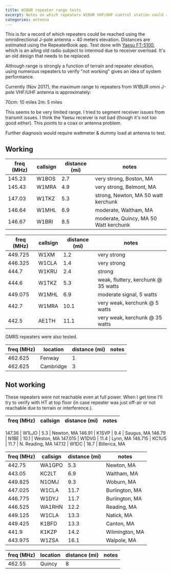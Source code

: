 ```yaml
---
title: W1BUR repeater range tests
excerpt: Notes on which repeaters W1BUR VHF/UHF control station could reach from Boston University.
categories: antenna
---
```


This is for a record of which repeaters could be reached using the omnidirectional J-pole antenna ~ 40 meters elevation.
Distances are estimated using the RepeaterBook app.
Test done with [Yaesu FT-5100](http://www.eham.net/reviews/detail/2031), which is an ailing old radio subject to intermod due to receiver overload. 
It's an old design that needs to be replaced.

Although range is strongly a function of terrain and repeater elevation, using numerous repeaters to verify "not working" gives an idea of system performance.

Currently (Nov 2017), the maximum range to repeaters from W1BUR omni J-pole VHF/UHF antenna is approximately:

70cm: 10 miles
2m: 5 miles

This seems to be very limited range.
I tried to segment receiver issues from transmit issues.
I think the Yaesu receiver is not bad (though it's not too good either).
This points to a coax or antenna problem.

Further diagnosis would require wattmeter & dummy load at antenna to test.

## Working

freq (MHz) | callsign | distance (mi) | notes
---------|----------|---------------|-------
145.23   | W1BOS    | 2.7   | very strong, Boston, MA
145.43   | W1MRA    | 4.9   | very strong, Belmont, MA
147.03   | W1TKZ    | 5.3   | strong, Newton, MA  50 watt kerchunk
146.64   | W1MHL    | 6.9   | moderate, Waltham, MA
146.67   | W1BRI    | 8.5   | moderate, Quincy, MA  50 Watt kerchunk




freq (MHz) | callsign | distance (mi) | notes
---------|----------|---------------|-------
449.725  | W1XM     | 1.2   | very strong
446.325  | W1CLA    | 1.4   | very strong
444.7    | W1KRU    | 2.4   | strong
444.6    | W1TKZ    | 5.3   | weak, fluttery, kerchunk @ 35 watts
449.075  | W1MHL    | 6.9   | moderate signal, 5 watts
442.7    | W1MRA    | 10.1  | very weak, kerchunk @ 5 watts
442.5    | AE1TH    | 11.1  | very weak, kerchunk @ 35 watts


GMRS repeaters were also tested.

freq (MHz) | location | distance (mi) | notes
---------|----------|---------------|-------
462.625  | Fenway | 1 | 
462.625  | Cambridge | 3 | 


## Not working
These repeaters were not reachable even at full power.
When I get time I'll try to verify with HT at top floor (in case repeater was just off-air or not reachable due to terrain or interference.).

freq (MHz) | callsign | distance (mi) | notes
---------|----------|---------------|-------

147.36   | W1LJO    | 5.3   | Newton, MA
146.91   | K1SVP     | 9.4  | Saugus, MA
146.79   | N1BE     | 10.1  | Weston, MA
147.015  | W1DVG    | 11.4  | Lynn, MA
146.715  | KC1US    | 11.7  | N. Reading, MA
147.12   | W1DC     | 16.7  | Billerica, MA

freq (MHz) | callsign | distance (mi) | notes
---------|----------|---------------|-------
442.75  | WA1GPO | 5.3  | Newton, MA
443.05  | KC2LT  | 6.9  | Waltham, MA
449.825 | N1OMJ  | 9.3  | Woburn, MA
447.025 | W1CLA  | 11.7 | Burlington, MA
446.775 | W1DYJ  | 11.7 | Burlington, MA
446.525 | WA1RHN | 12.2 | Reading, MA
449.125 | W1CLA  | 13.3 | Natick, MA
449.425 | K1BFD  | 13.3 | Canton, MA
441.9   | K1KZP  | 14.2 | Wilmington, MA
443.975 | W1ZSA  | 16.1 | Walpole, MA


freq (MHz) | location | distance (mi) | notes
---------|----------|---------------|-------
462.55   | Quincy    | 8 |

